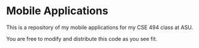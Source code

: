 Mobile Applications
===================
This is a repository of my mobile applications for my CSE 494 class at ASU.

You are free to modify and distribute this code as you see fit.